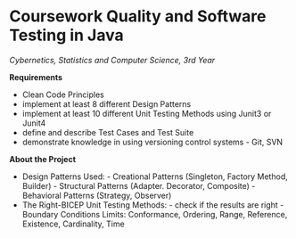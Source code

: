 # Coursework Quality and Software Testing in Java
<i> Cybernetics, Statistics and Computer Science, 3rd Year </i>

<b>Requirements</b>
- Clean Code Principles
- implement at least 8 different Design Patterns
- implement at least 10 different Unit Testing Methods using Junit3 or Junit4
- define and describe Test Cases and Test Suite
- demonstrate knowledge in using versioning control systems - Git, SVN

<b>About the Project</b>
- Design Patterns Used:
      - Creational Patterns (Singleton, Factory Method, Builder)
      - Structural Patterns (Adapter. Decorator, Composite)
      - Behavioral Patterns (Strategy, Observer)
- The Right-BICEP Unit Testing Methods:
      - check if the results are right
      - Boundary Conditions Limits: Conformance, Ordering, Range, Reference, Existence, Cardinality, Time
      
